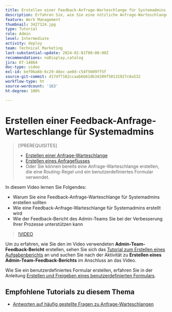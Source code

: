 ```yaml
---
title: Erstellen einer Feedback-Anfrage-Warteschlange für Systemadmins
description: Erfahren Sie, wie Sie eine nützliche Anfrage-Warteschlange erstellen, in der Admins Feedback zu Arbeitsabläufen und Prozessen erhalten können.
feature: Work Management
thumbnail: 3427124.jpg
type: Tutorial
role: Admin
level: Intermediate
activity: deploy
team: Technical Marketing
last-substantial-update: 2024-02-01T00:00:00Z
recommendations: noDisplay,catalog
jira: KT-14864
doc-type: video
exl-id: bef0ba6b-6c29-46ec-ae0d-c54f5609ff5f
source-git-commit: d17df7162ccaab6b62db34209f50131927c0a532
workflow-type: ht
source-wordcount: '163'
ht-degree: 100%

---
```


# Erstellen einer Feedback-Anfrage-Warteschlange für Systemadmins

>[!PREREQUISITES]
>
>* [Erstellen einer Anfrage-Warteschlange](https://experienceleague.adobe.com/docs/workfront-learn/tutorials-workfront/manage-work/request-queues/create-a-request-queue.html?lang=de)
>* [Erstellen eines Anfrageflusses](https://experienceleague.adobe.com/docs/workfront-learn/tutorials-workfront/manage-work/request-queues/create-a-request-flow.html?lang=de)
>* Oder Sie können bereits eine Anfrage-Warteschlange erstellen, die eine Routing-Regel und ein benutzerdefiniertes Formular verwendet.


In diesem Video lernen Sie Folgendes:

* Warum Sie eine Feedback-Anfrage-Warteschlange für Systemadmins erstellen sollten
* Wie eine Feedback-Anfrage-Warteschlange für Systemadmins erstellt wird
* Wie der Feedback-Bericht des Admin-Teams Sie bei der Verbesserung Ihrer Prozesse unterstützen kann

>[!VIDEO](https://video.tv.adobe.com/v/3427124/?quality=12&learn=on&enablevpops)

Um zu erfahren, wie Sie den im Video verwendeten **Admin-Team-Feedback-Bericht** erstellen, sehen Sie sich das [Tutorial zum Erstellen eines Aufgabenberichts](https://experienceleague.adobe.com/docs/workfront-learn/tutorials-workfront/reporting/basic-reporting/create-a-task-report.html?lang=de) an und suchen Sie nach der Aktivität zu **Erstellen eines Admin-Team-Feedback-Berichts** im Anschluss an das Video.

Wie Sie ein benutzerdefiniertes Formular erstellen, erfahren Sie in der Anleitung [Erstellen und Freigeben eines benutzerdefinierten Formulars](https://experienceleague.adobe.com/docs/workfront-learn/tutorials-workfront/custom-data/custom-forms/custom-forms-creating-and-sharing-a-custom-form.html?land=de).

## Empfohlene Tutorials zu diesem Thema

* [Antworten auf häufig gestellte Fragen zu Anfrage-Warteschlangen](/help/manage-work/request-queues/request-queue-faq.md)
